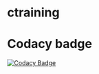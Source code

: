 # ctraining
# Codacy badge
[![Codacy Badge](https://app.codacy.com/project/badge/Grade/a1296010807041dab12f00c52fde64e4)](https://www.codacy.com/gh/GoHomeHaymitch/ctraining/dashboard?utm_source=github.com&amp;utm_medium=referral&amp;utm_content=GoHomeHaymitch/ctraining&amp;utm_campaign=Badge_Grade)
